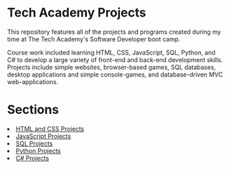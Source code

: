 # Tech Academy Projects
 
This repository features all of the projects and programs created during my time at The Tech Academy's Software Developer boot camp. 

Course work included learning HTML, CSS, JavaScript, SQL, Python, and C# to develop a large variety of front-end and back-end development skills. Projects include simple websites, browser-based games, SQL databases, desktop applications and simple console-games, and database-driven MVC web-applications. 

# Sections
<li><a href="https://github.com/ethantl-1511/Tech-Academy-Projects/blob/main/HTML-and-CSS-Projects#readme"> HTML and CSS Projects </li>
<li><a href="https://github.com/ethantl-1511/Tech-Academy-Projects/tree/main/JavaScript-Projects#readme"> JavaScript Projects </li>
<li><a href="https://github.com/ethantl-1511/Tech-Academy-Projects/tree/main/SQL-Projects#readme"> SQL Projects </li>
<li><a href="https://github.com/ethantl-1511/Tech-Academy-Projects/tree/main/Python-Projects#readme"> Python Projects </li>
<li><a href="https://github.com/ethantl-1511/Tech-Academy-Projects/blob/main/C-Sharp-Projects#readme"> C# Projects </li>
